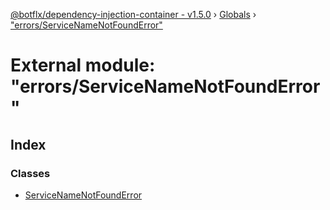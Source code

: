 [@botflx/dependency-injection-container - v1.5.0](../README.md) › [Globals](../globals.md) › ["errors/ServiceNameNotFoundError"](_errors_servicenamenotfounderror_.md)

# External module: "errors/ServiceNameNotFoundError"

## Index

### Classes

* [ServiceNameNotFoundError](../classes/_errors_servicenamenotfounderror_.servicenamenotfounderror.md)
